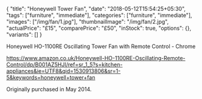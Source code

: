 {
    "title": "Honeywell Tower Fan",
    "date": "2018-05-12T15:54:25+05:30",
    "tags": ["furniture", "immediate"],
    "categories": ["furniture", "immediate"],
    "images": ["/img/fan/1.jpg"],
    "thumbnailImage": "/img/fan/2.jpg",
    "actualPrice": "£15",
    "comparePrice": "£50",
    "inStock": true,
    "options": {},
    "variants": []
}

Honeywell HO-1100RE Oscillating Tower Fan with Remote Control - Chrome

https://www.amazon.co.uk/Honeywell-HO-1100RE-Oscillating-Remote-Control/dp/B001AZ5HJI/ref=sr_1_5?s=kitchen-appliances&ie=UTF8&qid=1530913806&sr=1-5&keywords=honeywell+tower+fan

Originally purchased in May 2014.